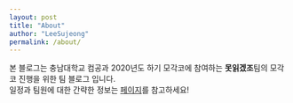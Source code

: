 ```yaml
---
layout: post
title: "About"
author: "LeeSujeong"
permalink: /about/
---
```


본 블로그는 충남대학교 컴공과 2020년도 하기 모각코에 참여하는 **못읽겠조**팀의 모각코 진행을 위한 팀 블로그 입니다.  
일정과 팀원에 대한 간략한 정보는 [페이지](https://mogakco2020.github.io/2020-06-30/0-%EB%AA%BB%EC%9D%BD%EA%B2%A0%EC%A1%B0)를 참고하세요!
